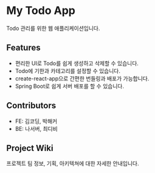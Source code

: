 # My Todo App

Todo 관리를 위한 웹 애플리케이션입니다.

## Features

- 편리한 UI로 Todo를 쉽게 생성하고 삭제할 수 있습니다.
-  Todo에 기한과 카테고리를 설정할 수 있습니다.
-  create-react-app으로 간편한 번들링과 배포가 가능합니다.
-  Spring Boot로 쉽게 서버 배포를 할 수 있습니다.

## Contributors
- FE: 김코딩, 박해커
- BE: 나서버, 최디비

## Project Wiki

프로젝트 팀 정보, 기획, 아키텍쳐에 대한 자세한 안내입니다.
